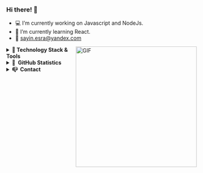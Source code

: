 ### Hi there! &#128587;


- &#128187; I’m currently working on Javascript and NodeJs.
- 🌱 I’m currently learning React.
- &#128233; sayin.esra@yandex.com

<img align="right" height="320rem" width="320rem" alt="GIF" src="https://cloudrun.co.uk/wp-content/uploads/2021/01/cat.png" />

<details>
  <summary><b> &#128640;&nbsp;Technology Stack & Tools</b></summary>
  <br/>

![Java](https://img.shields.io/badge/JAVA-007396.svg?&style=flat&logo=java&logoColor=white)&nbsp;
![Spring](https://img.shields.io/badge/SPRING-6DB33F.svg?&style=flat&logo=spring&logoColor=white)&nbsp;
![JavaScript](https://img.shields.io/badge/JAVASCRIPT-323330.svg?&style=flat&logo=javascript&logoColor=%23F7DF1E)&nbsp;
![NodeJS](https://img.shields.io/badge/NODEJS-339933.svg?&style=flat&logo=node.js&logoColor=white)&nbsp;

![MySQL](https://img.shields.io/badge/MySQL-4479A1)
![MongoDB](https://img.shields.io/badge/MONGODB-47A248.svg?&style=flat&logo=mongodb&logoColor=white)&nbsp;
  
![VSCode](https://img.shields.io/badge/VSCODE-007ACC.svg?&style=flat&logo=visual-studio-code)&nbsp;
![Eclipse](https://img.shields.io/badge/ECLIPSE-2C2255.svg?&style=flat&logo=eclipse)&nbsp;
![IntelliJ](https://img.shields.io/badge/INTELLIJ-000000.svg?&style=flat&logo=intellij-idea)&nbsp;
![MVC Architecture](https://img.shields.io/badge/MVC-888888.svg?&style=flat&logoColor=white)&nbsp;
  
![Git](https://img.shields.io/badge/GIT-%23F05033.svg?&style=flat&logo=git&logoColor=white)&nbsp;
![GitHub](https://img.shields.io/badge/GITHUB-%23121011.svg?&style=flat&logo=github&logoColor=white)&nbsp;
![GitLab](https://img.shields.io/badge/GITLAB-%23181717.svg?&style=flat&logo=gitlab&logoColor=white)&nbsp;
![Docker](https://img.shields.io/badge/DOCKER-2496ED.svg?&style=flat&logo=docker&logoColor=white)&nbsp;
 
</details>
<details>
  <summary><b>&#128270; &nbsp;GitHub Statistics</b></summary>
  <br/>
 <img height="137px" src="https://github-readme-stats.vercel.app/api?username=EsraSayin&hide_title=true&hide_border=true&show_icons=true&include_all_commits=true&count_private=true&line_height=21&theme=nightowl" /> <img height="137px" src="https://github-readme-stats.vercel.app/api/top-langs/?username=EsraSayin&hide=html&hide_title=true&hide_border=true&layout=compact&langs_count=8&theme=nightowl" />
    </p>
</details>
<details>
  <summary><b>&#128234; &nbsp;Contact</b></summary>
  <br/>
<a href="mailto:esrasyn99@gmail.com?subject=Hello%20Esra%20"><img src="https://img.shields.io/badge/gmail-%23D14836.svg?&style=for-the-badge&logo=gmail&logoColor=white" /></a>&nbsp;&nbsp;&nbsp;&nbsp;
<a href="https://www.linkedin.com/in/esra-sayin-2b912010a/"><img src="https://img.shields.io/badge/linkedin-%230077B5.svg?&style=for-the-badge&logo=linkedin&logoColor=white" /></a>&nbsp;&nbsp;&nbsp;&nbsp;
    </p>
</details>



